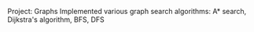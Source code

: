 Project: Graphs
Implemented various graph search algorithms: A* search, Dijkstra's algorithm, BFS, DFS
